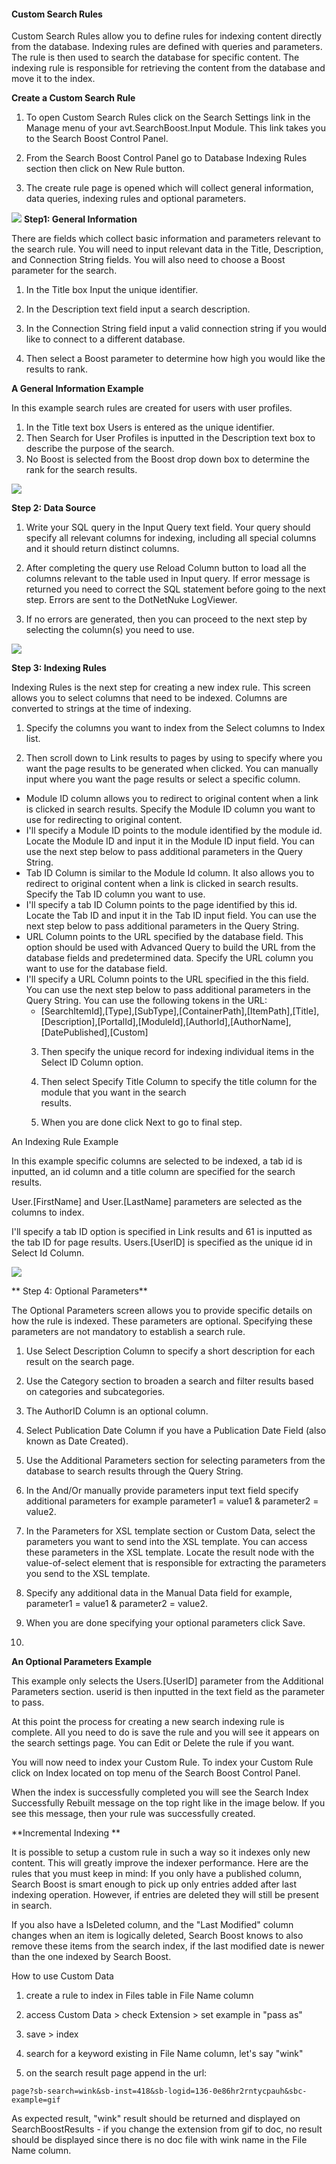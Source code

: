 #### Custom Search Rules

Custom Search Rules allow you to define rules for indexing content directly from the database. Indexing rules are defined with queries and parameters. The rule is then used to search the database for specific content. The indexing rule is responsible for retrieving the content from the database and move it to the index.

**Create a Custom Search Rule**

1. To open Custom Search Rules click on the Search Settings link in the Manage menu of your avt.SearchBoost.Input Module. This link takes you to the Search Boost Control Panel.

2. From the Search Boost Control Panel go to Database Indexing Rules section then click on New Rule button.

3. The create rule page is opened which will collect general information, data queries, indexing rules and optional parameters. 

![](rule1.jpg)
**Step1: General Information**

There are fields which collect basic information and parameters relevant to the search rule. You will need to input relevant data in the Title, Description, and Connection String fields. You will also need to choose a Boost parameter for the search. 

1. In the Title box Input the unique identifier. 

2. In the Description text field input a search description. 

3. In the Connection String field input a valid connection string if you would like to connect to a different database.

4. Then select a Boost parameter to determine how high you would like the results to rank.

**A General Information Example**

In this example search rules are created for users with user profiles. 

1. In the Title text box Users is entered as the unique identifier. 
2. Then Search for User Profiles is inputted in the Description text box to describe the purpose of the search.
3. No Boost is selected from the Boost drop down box to determine the rank for the search results.

![](rule2.jpg)

**Step 2: Data Source**

1. Write your SQL query in the Input Query text field. Your query should specify all relevant columns for indexing, including all special columns and it should return distinct columns.

2. After completing the query use Reload Column button to load all the columns relevant to the table used in Input query. If error message is returned you need to correct the SQL statement before going to the next step. Errors are sent to the DotNetNuke LogViewer. 

3. If no errors are generated, then you can proceed to the next step by selecting the column(s) you need to use.

![](rule3.jpg)

**Step 3: Indexing Rules**

Indexing Rules is the next step for creating a new index rule. This screen allows you to select columns that need to be indexed. Columns are converted to strings at the time of indexing. 

1. Specify the columns you want to index from the Select columns to Index list. 

2. Then scroll down to Link results to pages by using to specify where you want the page results to be generated when clicked.  You can manually input where you want the page results or select a specific column.
  * Module ID column allows you to redirect to original content when a link is clicked in search results.  Specify the Module ID column you want to use for redirecting to original content.
  * I'll specify a Module ID points to the module identified by the module id. Locate the Module ID and input it in the Module ID input field. You can use the next step below to pass additional parameters in the Query String.
  * Tab ID Column is similar to the Module Id column. It also allows you to redirect to original content when a link is clicked in search results. Specify the Tab ID column you want to use.
  * I'll specify a tab ID Column points to the page identified by this id. Locate the Tab ID and input it in the Tab ID input field. You can use the next step below to pass additional parameters in the Query String.
  * URL Column points to the URL specified by the database field. This option should be used with Advanced Query to build the URL from the database fields and predetermined data. Specify the URL column you want to use for the database field.
  * I'll specify a URL Column points to the URL specified in the this field. You can use the next step below to pass additional parameters in the Query String. You can use the following tokens in the URL:
    * [SearchItemId],[Type],[SubType],[ContainerPath],[ItemPath],[Title],[Description],[PortalId],[ModuleId],[AuthorId],[AuthorName],[DatePublished],[Custom<KeyName>]
    3.  Then specify the unique record for indexing individual items in the Select ID Column option. 

    4.  Then select Specify Title Column to specify the title column for the module that you want in the search    
         results.

    5.  When you are done click Next to go to final step.

An Indexing Rule Example

In this example specific columns are selected to be indexed, a tab id is inputted, an id column and a title column are specified for the search results.

 User.[FirstName] and User.[LastName] parameters are selected as the columns to index.

 I'll specify a tab ID option is specified in Link results and 61 is inputted as the tab ID for page results. Users.[UserID] is specified as the unique id in Select Id Column.
 
 ![](rule5.jpg)
 

** Step 4: Optional Parameters**

The Optional Parameters screen allows you to provide specific details on how the rule is indexed. These parameters are optional. Specifying these parameters are not mandatory to establish a search rule.

1. Use Select Description Column to specify a short description for each result on the search page.

2. Use the Category section to broaden a search and filter results based on categories and subcategories. 

3. The AuthorID Column is an optional column. 

4. Select Publication Date Column if you have a Publication Date Field (also known as Date Created). 

5. Use the Additional Parameters section for selecting parameters from the database to search results through the Query String. 

6. In the And/Or manually provide parameters input text field specify additional parameters for example parameter1 = value1 & parameter2 = value2.

7. In the Parameters for XSL template section or Custom Data, select the parameters you want to send into the XSL template. You can access these parameters in the XSL template. Locate the result node with the value-of-select element that is responsible for extracting the parameters you send to the XSL template. 

8. Specify any additional data in the Manual Data field for example, parameter1 = value1 & parameter2 = value2.

9. When you are done specifying your optional parameters click Save.
10. 
**An Optional Parameters Example**

This example only selects the Users.[UserID] parameter from the Additional Parameters section. userid is then inputted in the text field as the parameter to pass. 


At this point the  process for creating a new search indexing rule is complete. All you need to do is save the rule and you will see it appears on the search settings page. You can Edit or Delete the rule if you want. 


You will now need to index your Custom Rule. To index your Custom Rule click on Index located on top menu of the Search Boost Control Panel. 


When the index is successfully completed you will see the Search Index Successfully Rebuilt message on the top right like in the image below. If you see this message, then your rule was successfully created.  



**Incremental Indexing
**

It is possible to setup a custom rule in such a way so it indexes only new content. This will greatly improve the indexer performance. Here are the rules that you must keep in mind: 
If you only have a published column, Search Boost is smart enough to pick up only entries added after last indexing operation. However, if entries are deleted they will still be present in search.

If you also have a IsDeleted column, and the "Last Modified" column changes when an item is logically deleted, Search Boost knows to also remove these items from the search index, if the last modified date is newer than the one indexed by Search Boost.


How to use Custom Data

1. create a rule to index in Files table in File Name column

2. access Custom Data > check Extension > set example in "pass as"

3. save > index

4. search for a keyword existing in File Name column, let's say "wink"

5. on the search result page append in the url: 

```page?sb-search=wink&sb-inst=418&sb-logid=136-0e86hr2rntycpauh&sbc-example=gif```

As expected result, "wink" result should be returned and displayed on SearchBoostResults - if you change the extension from gif to doc, no result should be displayed since there is no doc file with wink name in the File Name column.


